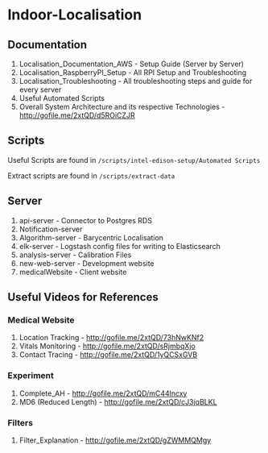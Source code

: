 # Indoor-Localisation

## Documentation
1. Localisation_Documentation_AWS - Setup Guide (Server by Server)
2. Localisation_RaspberryPI_Setup - All RPI Setup and Troubleshooting
3. Localisation_Troubleshooting - All troubleshooting steps and guide for every server
4. Useful Automated Scripts
5. Overall System Architecture and its respective Technologies - http://gofile.me/2xtQD/d5ROiCZJR

## Scripts

Useful Scripts are found in `/scripts/intel-edison-setup/Automated Scripts`

Extract scripts are found in `/scripts/extract-data`

## Server
1. api-server - Connector to Postgres RDS
2. Notification-server
3. Algorithm-server - Barycentric Localisation
4. elk-server - Logstash config files for writing to Elasticsearch
5. analysis-server - Calibration Files
6. new-web-server - Development website
7. medicalWebsite - Client website

## Useful Videos for References

### Medical Website
1. Location Tracking - http://gofile.me/2xtQD/73hNwKNf2
2. Vitals Monitoring - http://gofile.me/2xtQD/sRjmbqXjo
3. Contact Tracing - http://gofile.me/2xtQD/1yQCSxGVB

### Experiment
1. Complete_AH - http://gofile.me/2xtQD/mC44lncxy
2. MD6 (Reduced Length) - http://gofile.me/2xtQD/cJ3jqBLKL

### Filters
1. Filter_Explanation - http://gofile.me/2xtQD/gZWMMQMgy
